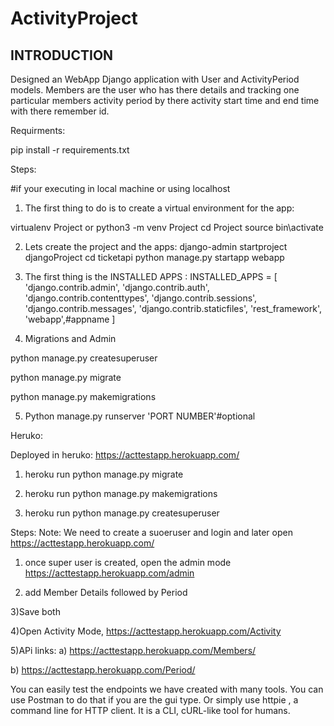 # ActivityProject
INTRODUCTION
------------

Designed an WebApp
Django application with User and ActivityPeriod models.
Members are the user who has there details and tracking one particular members activity period by there activity start time and end time with there remember id.

Requirments:

pip install -r requirements.txt

Steps:

#if your executing in local machine or using localhost
1) The first thing to do is to create a virtual environment for the app:

virtualenv Project
or
python3 -m venv Project
cd Project
source bin\activate


2) Lets create the project and the apps:
django-admin startproject djangoProject
cd ticketapi
python manage.py startapp webapp

3) The first thing is the INSTALLED APPS :
INSTALLED_APPS = [
    'django.contrib.admin',
    'django.contrib.auth',
    'django.contrib.contenttypes',
    'django.contrib.sessions',
    'django.contrib.messages',
    'django.contrib.staticfiles',
    'rest_framework',
    'webapp',#appname
]

4) Migrations and Admin

python manage.py createsuperuser 

python manage.py migrate

python manage.py makemigrations
 


5) Python manage.py runserver 'PORT NUMBER'#optional



Heruko:
 
Deployed in heruko: https://acttestapp.herokuapp.com/

1) heroku run python manage.py migrate

2) heroku run python manage.py makemigrations

3) heroku run python manage.py createsuperuser

Steps:
Note: We need to create a suoeruser and login and later open https://acttestapp.herokuapp.com/
1) once super user is created, open the admin mode https://acttestapp.herokuapp.com/admin

2) add Member Details followed by Period

3)Save both

4)Open Activity Mode, https://acttestapp.herokuapp.com/Activity

5)APi links:
  a) https://acttestapp.herokuapp.com/Members/
  
  
  b) https://acttestapp.herokuapp.com/Period/

You can easily test the endpoints we have created with many tools. You can use Postman to do that if you are the gui type. Or simply use httpie , a command line for HTTP client. It is a CLI, cURL-like tool for humans.

